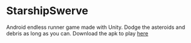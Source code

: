 # StarshipSwerve
Android endless runner game made with Unity. Dodge the asteroids and debris as long as you can.
Download the apk to play [here](https://drive.google.com/file/d/1AWY-c0BEfcOkr4SlbIvNo366-VBoyiEw/view?usp=sharing)
